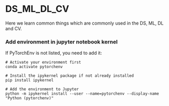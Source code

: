 # DS_ML_DL_CV
Here we learn common things which are commonly used in the DS, ML, DL and CV.


### Add environment in jupyter notebook kernel

If PyTorchEnv is not listed, you need to add it:

```
# Activate your environment first
conda activate pytorchenv

# Install the ipykernel package if not already installed
pip install ipykernel

# Add the environment to Jupyter
python -m ipykernel install --user --name=pytorchenv --display-name "Python (pytorchenv)"
```
